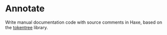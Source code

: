 # Annotate

Write manual documentation code with source comments in Haxe, based on the [tokentree](https://github.com/HaxeCheckstyle/tokentree) library.